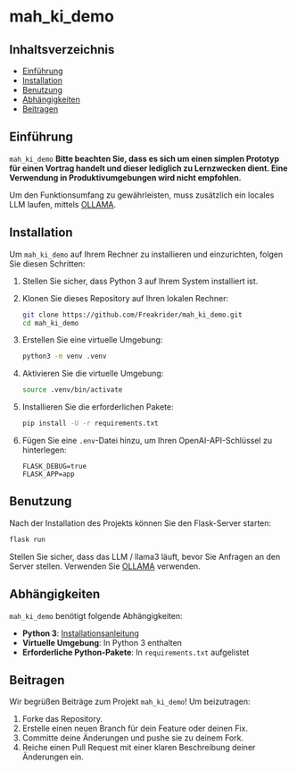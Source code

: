 # mah_ki_demo

## Inhaltsverzeichnis

- [Einführung](#einführung)
- [Installation](#installation)
- [Benutzung](#benutzung)
- [Abhängigkeiten](#abhängigkeiten)
- [Beitragen](#beitragen)

## Einführung

`mah_ki_demo` **Bitte beachten Sie, dass es sich um einen simplen Prototyp für einen Vortrag handelt und dieser lediglich zu Lernzwecken dient. Eine Verwendung in Produktivumgebungen wird nicht empfohlen.**

Um den Funktionsumfang zu gewährleisten, muss zusätzlich ein locales LLM laufen, mittels [OLLAMA](https://ollama.com/). 

## Installation

Um `mah_ki_demo` auf Ihrem Rechner zu installieren und einzurichten, folgen Sie diesen Schritten:

1. Stellen Sie sicher, dass Python 3 auf Ihrem System installiert ist.
2. Klonen Sie dieses Repository auf Ihren lokalen Rechner:

    ```bash
    git clone https://github.com/Freakrider/mah_ki_demo.git
    cd mah_ki_demo
    ```

3. Erstellen Sie eine virtuelle Umgebung:

    ```bash
    python3 -m venv .venv
    ```

4. Aktivieren Sie die virtuelle Umgebung:

    ```bash
    source .venv/bin/activate
    ```

5. Installieren Sie die erforderlichen Pakete:

    ```bash
    pip install -U -r requirements.txt
    ```

6. Fügen Sie eine `.env`-Datei hinzu, um Ihren OpenAI-API-Schlüssel zu hinterlegen:

    ```env
    FLASK_DEBUG=true
    FLASK_APP=app
    ```

## Benutzung

Nach der Installation des Projekts können Sie den Flask-Server starten:

```bash
flask run
```

Stellen Sie sicher, dass das LLM / llama3 läuft, bevor Sie Anfragen an den Server stellen. Verwenden Sie [OLLAMA](https://ollama.com/) verwenden.

## Abhängigkeiten

`mah_ki_demo` benötigt folgende Abhängigkeiten:

- **Python 3**: [Installationsanleitung](https://www.python.org/downloads/)
- **Virtuelle Umgebung**: In Python 3 enthalten
- **Erforderliche Python-Pakete**: In `requirements.txt` aufgelistet

## Beitragen

Wir begrüßen Beiträge zum Projekt `mah_ki_demo`! Um beizutragen:

1. Forke das Repository.
2. Erstelle einen neuen Branch für dein Feature oder deinen Fix.
3. Committe deine Änderungen und pushe sie zu deinem Fork.
4. Reiche einen Pull Request mit einer klaren Beschreibung deiner Änderungen ein.